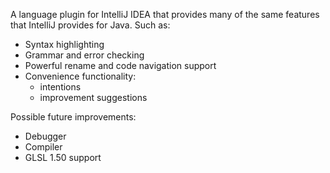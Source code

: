 A language plugin for IntelliJ IDEA that provides many of the same features that IntelliJ provides for Java. Such as:

  * Syntax highlighting
  * Grammar and error checking
  * Powerful rename and code navigation support
  * Convenience functionality:
    * intentions
    * improvement suggestions


Possible future improvements:
  * Debugger
  * Compiler
  * GLSL 1.50 support
